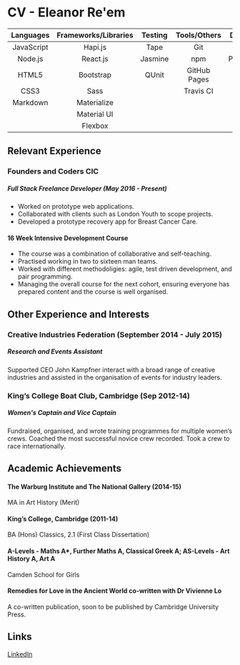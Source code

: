# CV - Eleanor Re'em

| Languages | Frameworks/Libraries | Testing   | Tools/Others | Databases |
|:---------:|:--------------------:|:---------:|:------------:|:---------:|
| JavaScript| Hapi.js              | Tape      | Git          | Redis     | 
| Node.js   | React.js             | Jasmine   | npm          | PostgreSQL|
| HTML5     | Bootstrap            | QUnit     | GitHub Pages | |
| CSS3      | Sass                 |           | Travis CI    | |
| Markdown  | Materialize          |           |              | |
|           | Material UI          |           |              | |
|           | Flexbox              |           |              ||
## Relevant Experience
### Founders and Coders CIC
##### Full Stack Freelance Developer (May 2016 - Present)

* Worked on prototype web applications. 
* Collaborated with clients such as London Youth to scope projects. 
* Developed a prototype recovery app for Breast Cancer Care. 

#### 16 Week Intensive Development Course

* The course was a combination of collaborative and self-teaching. 
* Practised working in two to sixteen man teams. 
* Worked with different methodoligies: agile, test driven development, and pair programming. 
* Managing the overall course for the next cohort, ensuring everyone has prepared content and the course is well organised. 

## Other Experience and Interests
### Creative Industries Federation (September 2014 - July 2015)
##### Research and Events Assistant
Supported CEO John Kampfner interact with a broad range of creative industries and assisted in the organisation of events for industry leaders. 

### King’s College Boat Club, Cambridge (Sep 2012-14)
##### Women's Captain and Vice Captain
Fundraised, organised, and wrote training programmes for multiple women’s crews. Coached the most successful novice crew recorded. Took a crew to race internationally.

## Academic Achievements
#### The Warburg Institute and The National Gallery (2014-15)
MA in Art History (Merit)

#### King’s College, Cambridge (2011-14)
BA (Hons) Classics, 2.1 (First Class Dissertation) 

#### A-Levels - Maths A*, Further Maths A, Classical Greek A;  AS-Levels - Art History A, Art A
Camden School for Girls

#### Remedies for Love in the Ancient World co-written with Dr Vivienne Lo
A co-written publication, soon to be published by Cambridge University Press.

## Links
[LinkedIn](https://uk.linkedin.com/in/eleanor-re-em-b64695a3)

